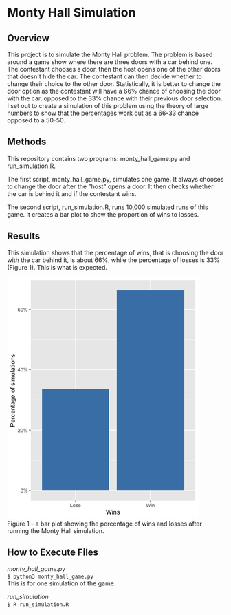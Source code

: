 # Monty Hall Simulation

## Overview
This project is to simulate the Monty Hall problem. The problem is based around
a game show where there are three doors with a car behind one. The contestant
chooses a door, then the host opens one of the other doors that doesn't hide
the car. The contestant can then decide whether to change their choice to the
other door. Statistically, it is better to change the door option as the
contestant will have a 66% chance of choosing the door with the car, opposed to
the 33% chance with their previous door selection. I set out to create a
simulation of this problem using the theory of large numbers to show that the
percentages work out as a 66-33 chance opposed to a 50-50. 

## Methods
This repository contains two programs: monty_hall_game.py and run_simulation.R.

The first script, monty_hall_game.py, simulates one game. It always chooses
to change the door after the "host" opens a door. It then checks whether the
car is behind it and if the contestant wins.

The second script, run_simulation.R, runs 10,000 simulated runs of this game.
It creates a bar plot to show the proportion of wins to losses.

## Results
This simulation shows that the percentage of wins, that is choosing the door
with the car behind it, is about 66%, while the percentage of losses is 33%
(Figure 1). This is what is expected.

![Monty Hall Barplot](MontyHallBarplot.png)   
Figure 1 - a bar plot showing the percentage of wins and losses after running
the Monty Hall simulation.

## How to Execute Files
*monty_hall_game.py*   
`$ python3 monty_hall_game.py`   
This is for one simulation of the game.

*run_simulation*   
`$ R run_simulation.R`

